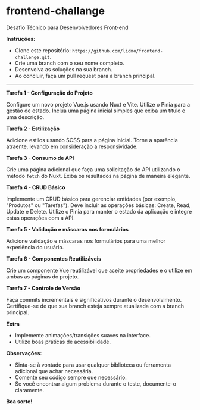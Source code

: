 # frontend-challange
Desafio Técnico para Desenvolvedores Front-end

**Instruções:**
- Clone este repositório: `https://github.com/lidmo/frontend-challenge.git`.
- Crie uma branch com o seu nome completo.
- Desenvolva as soluções na sua branch.
- Ao concluir, faça um pull request para a branch principal.

---

**Tarefa 1 - Configuração do Projeto**  

Configure um novo projeto Vue.js usando Nuxt e Vite. Utilize o Pinia para a gestão de estado. Inclua uma página inicial simples que exiba um título e uma descrição.

**Tarefa 2 - Estilização**  

Adicione estilos usando SCSS para a página inicial. Torne a aparência atraente, levando em consideração a responsividade.

**Tarefa 3 - Consumo de API**  

Crie uma página adicional que faça uma solicitação de API utilizando o método `fetch` do Nuxt. Exiba os resultados na página de maneira elegante.

**Tarefa 4 - CRUD Básico**  

Implemente um CRUD básico para gerenciar entidades (por exemplo, "Produtos" ou "Tarefas"). Deve incluir as operações básicas: Create, Read, Update e Delete. Utilize o Pinia para manter o estado da aplicação e integre estas operações com a API.

**Tarefa 5 - Validação e máscaras nos formulários**  

Adicione validação e máscaras nos formulários para uma melhor experiência do usuário.  

**Tarefa 6 - Componentes Reutilizáveis**  

Crie um componente Vue reutilizável que aceite propriedades e o utilize em ambas as páginas do projeto.  

**Tarefa 7 - Controle de Versão**  

Faça commits incrementais e significativos durante o desenvolvimento. Certifique-se de que sua branch esteja sempre atualizada com a branch principal.  

**Extra**  

- Implemente animações/transições suaves na interface.  
- Utilize boas práticas de acessibilidade.  

**Observações:**  
- Sinta-se à vontade para usar qualquer biblioteca ou ferramenta adicional que achar necessária.  
- Comente seu código sempre que necessário.  
- Se você encontrar algum problema durante o teste, documente-o claramente.  

**Boa sorte!**
